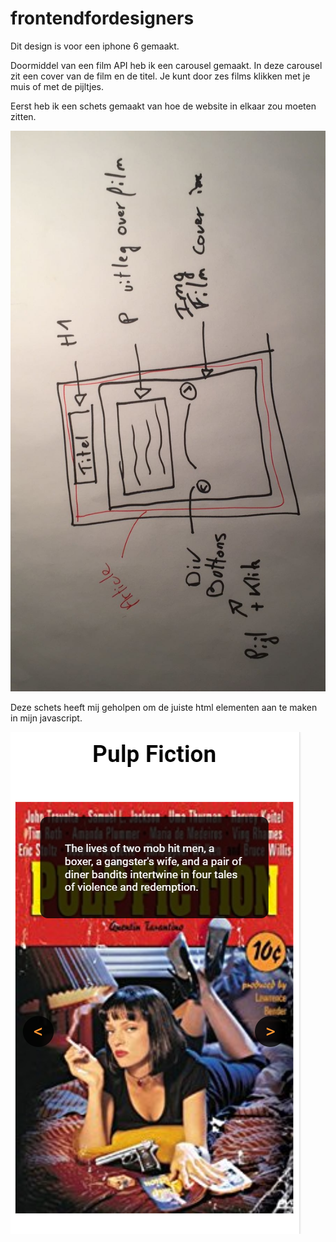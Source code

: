 # frontendfordesigners

Dit design is voor een iphone 6 gemaakt.

Doormiddel van een film API heb ik een carousel gemaakt. In deze carousel zit een cover van de film en de titel. Je kunt door zes films klikken met je muis of met de pijltjes. 

Eerst heb ik een schets gemaakt van hoe de website in elkaar zou moeten zitten.

![Screenshot](schets%20frontend.jpeg?raw=true)


Deze schets heeft mij geholpen om de juiste html elementen aan te maken in mijn javascript.

![Screenshot](cover%20frontend.PNG?raw=true)
